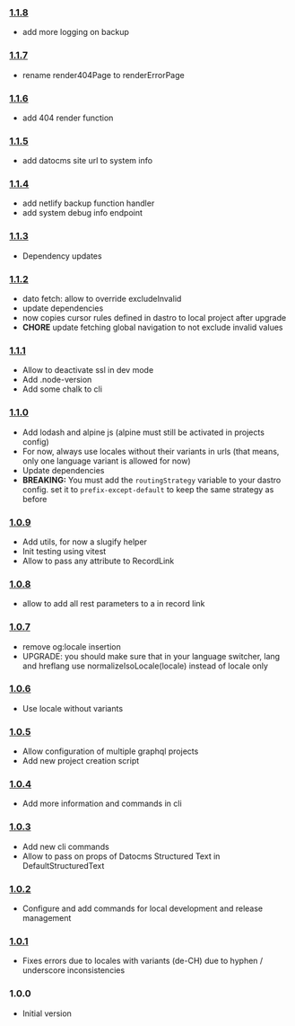 ### [1.1.8](https://github.com/gridonic/dastro/compare/v1.1.7...v1.1.8)

- add more logging on backup

### [1.1.7](https://github.com/gridonic/dastro/compare/v1.1.6...v1.1.7)

- rename render404Page to renderErrorPage

### [1.1.6](https://github.com/gridonic/dastro/compare/v1.1.5...v1.1.6)

- add 404 render function

### [1.1.5](https://github.com/gridonic/dastro/compare/v1.1.4...v1.1.5)

- add datocms site url to system info

### [1.1.4](https://github.com/gridonic/dastro/compare/v1.1.3...v1.1.4)

- add netlify backup function handler
- add system debug info endpoint

### [1.1.3](https://github.com/gridonic/dastro/compare/v1.1.2...v1.1.3)

- Dependency updates

### [1.1.2](https://github.com/gridonic/dastro/compare/v1.1.1...v1.1.2)

- dato fetch: allow to override excludeInvalid
- update dependencies
- now copies cursor rules defined in dastro to local project after upgrade
- **CHORE** update fetching global navigation to not exclude invalid values

### [1.1.1](https://github.com/gridonic/dastro/compare/v1.1.0...v1.1.1)

- Allow to deactivate ssl in dev mode
- Add .node-version
- Add some chalk to cli

### [1.1.0](https://github.com/gridonic/dastro/compare/v1.0.9...v1.1.0)

- Add lodash and alpine js (alpine must still be activated in projects config)
- For now, always use locales without their variants in urls (that means, only one language variant is allowed for now)
- Update dependencies
- **BREAKING:** You must add the `routingStrategy` variable to your dastro config. set it to `prefix-except-default` to keep the same strategy as before

### [1.0.9](https://github.com/gridonic/dastro/compare/v1.0.8...v1.0.9)

- Add utils, for now a slugify helper
- Init testing using vitest
- Allow to pass any attribute to RecordLink

### [1.0.8](https://github.com/gridonic/dastro/compare/v1.0.7...v1.0.8)

- allow to add all rest parameters to a in record link

### [1.0.7](https://github.com/gridonic/dastro/compare/v1.0.6...v1.0.7)

- remove og:locale insertion
- UPGRADE: you should make sure that in your language switcher, lang and hreflang use normalizeIsoLocale(locale) instead of locale only

### [1.0.6](https://github.com/gridonic/dastro/compare/v1.0.5...v1.0.6)

- Use locale without variants

### [1.0.5](https://github.com/gridonic/dastro/compare/v1.0.4...v1.0.5)

- Allow configuration of multiple graphql projects
- Add new project creation script

### [1.0.4](https://github.com/gridonic/dastro/compare/v1.0.3...v1.0.4)

- Add more information and commands in cli

### [1.0.3](https://github.com/gridonic/dastro/compare/v1.0.2...v1.0.3)

- Add new cli commands
- Allow to pass on props of Datocms Structured Text in DefaultStructuredText

### [1.0.2](https://github.com/gridonic/dastro/compare/v1.0.1...v1.0.2)

- Configure and add commands for local development and release management

### [1.0.1](https://github.com/gridonic/dastro/compare/v1.0.0...v1.0.1)

- Fixes errors due to locales with variants (de-CH) due to hyphen / underscore inconsistencies

### 1.0.0

- Initial version

